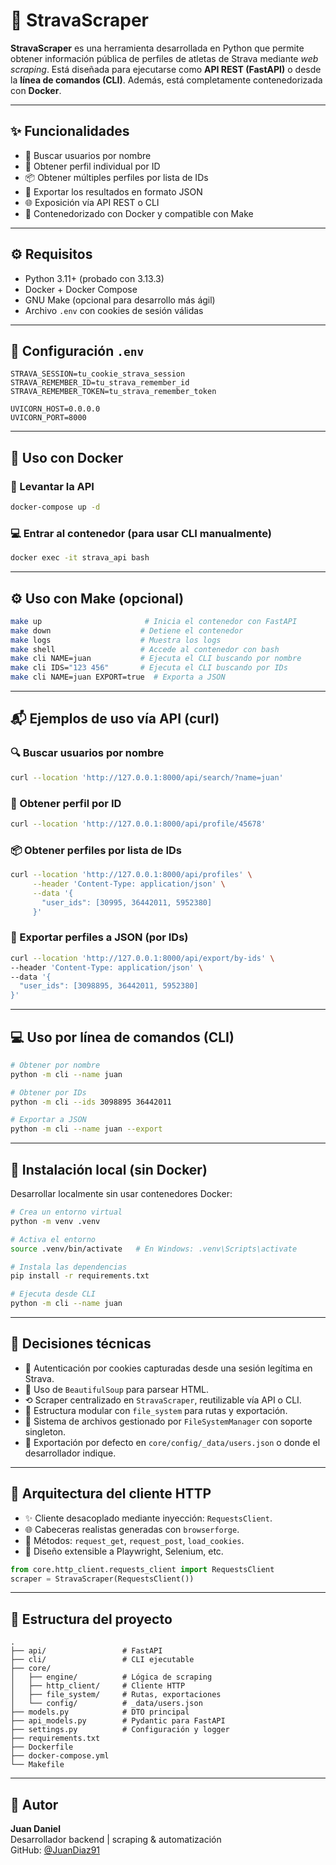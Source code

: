 # 🚴️ StravaScraper

**StravaScraper** es una herramienta desarrollada en Python que permite obtener información pública de perfiles de atletas de Strava mediante *web scraping*. Está diseñada para ejecutarse como **API REST (FastAPI)** o desde la **línea de comandos (CLI)**. Además, está completamente contenedorizada con **Docker**.

---

## ✨ Funcionalidades

- 🔎 Buscar usuarios por nombre  
- 🧝 Obtener perfil individual por ID  
- 📦 Obtener múltiples perfiles por lista de IDs  
- 📄 Exportar los resultados en formato JSON  
- 🌐 Exposición vía API REST o CLI  
- 🐳 Contenedorizado con Docker y compatible con Make  

---

## ⚙️ Requisitos

- Python 3.11+ (probado con 3.13.3)  
- Docker + Docker Compose  
- GNU Make (opcional para desarrollo más ágil)  
- Archivo `.env` con cookies de sesión válidas  

---

## 🔐 Configuración `.env`

```env
STRAVA_SESSION=tu_cookie_strava_session
STRAVA_REMEMBER_ID=tu_strava_remember_id
STRAVA_REMEMBER_TOKEN=tu_strava_remember_token

UVICORN_HOST=0.0.0.0
UVICORN_PORT=8000
```

---

## 🐳 Uso con Docker

### 🔨 Levantar la API

```bash
docker-compose up -d
```


### 💻 Entrar al contenedor (para usar CLI manualmente)

```bash
docker exec -it strava_api bash
```

---

## ⚙️ Uso con Make (opcional)

```bash
make up                       # Inicia el contenedor con FastAPI
make down                    # Detiene el contenedor
make logs                    # Muestra los logs
make shell                   # Accede al contenedor con bash
make cli NAME=juan           # Ejecuta el CLI buscando por nombre
make cli IDS="123 456"       # Ejecuta el CLI buscando por IDs
make cli NAME=juan EXPORT=true  # Exporta a JSON
```

---

## 📬 Ejemplos de uso vía API (curl)

### 🔍 Buscar usuarios por nombre

```bash
curl --location 'http://127.0.0.1:8000/api/search/?name=juan'
```

### 👤 Obtener perfil por ID

```bash
curl --location 'http://127.0.0.1:8000/api/profile/45678'
```

### 📦 Obtener perfiles por lista de IDs

```bash
curl --location 'http://127.0.0.1:8000/api/profiles' \
     --header 'Content-Type: application/json' \
     --data '{
       "user_ids": [30995, 36442011, 5952380]
     }'
```

### 📄 Exportar perfiles a JSON (por IDs)

```bash
curl --location 'http://127.0.0.1:8000/api/export/by-ids' \
--header 'Content-Type: application/json' \
--data '{
  "user_ids": [3098895, 36442011, 5952380]
}'
```

---

## 💻 Uso por línea de comandos (CLI)

```bash
# Obtener por nombre
python -m cli --name juan

# Obtener por IDs
python -m cli --ids 3098895 36442011

# Exportar a JSON
python -m cli --name juan --export
```

---

## 🧪 Instalación local (sin Docker)

Desarrollar localmente sin usar contenedores Docker:

```bash
# Crea un entorno virtual
python -m venv .venv

# Activa el entorno
source .venv/bin/activate   # En Windows: .venv\Scripts\activate

# Instala las dependencias
pip install -r requirements.txt

# Ejecuta desde CLI
python -m cli --name juan
```

---

## 🧠 Decisiones técnicas

- 🔐 Autenticación por cookies capturadas desde una sesión legítima en Strava.
- 🧼 Uso de `BeautifulSoup` para parsear HTML.
- ⟲ Scraper centralizado en `StravaScraper`, reutilizable vía API o CLI.
- 🧱 Estructura modular con `file_system` para rutas y exportación.
- 📂 Sistema de archivos gestionado por `FileSystemManager` con soporte singleton.
- 📄 Exportación por defecto en `core/config/_data/users.json` o donde el desarrollador indique.

---

## 🔧 Arquitectura del cliente HTTP

- ✨ Cliente desacoplado mediante inyección: `RequestsClient`.
- 🌐 Cabeceras realistas generadas con `browserforge`.
- 🔧 Métodos: `request_get`, `request_post`, `load_cookies`.
- 🔌 Diseño extensible a Playwright, Selenium, etc.

```python
from core.http_client.requests_client import RequestsClient
scraper = StravaScraper(RequestsClient())
```

---

## 📂 Estructura del proyecto

```
.
├── api/                 # FastAPI
├── cli/                 # CLI ejecutable
├── core/
│   ├── engine/          # Lógica de scraping
│   ├── http_client/     # Cliente HTTP
│   ├── file_system/     # Rutas, exportaciones
│   └── config/          # _data/users.json
├── models.py            # DTO principal
├── api_models.py        # Pydantic para FastAPI
├── settings.py          # Configuración y logger
├── requirements.txt
├── Dockerfile
├── docker-compose.yml
└── Makefile
```

---

## 👤 Autor

**Juan Daniel**  
Desarrollador backend | scraping & automatización  
GitHub: [@JuanDiaz91](https://github.com/JuanDiaz91)

